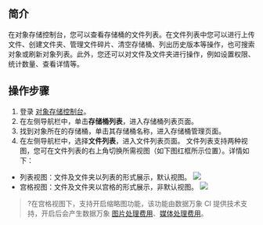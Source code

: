 
## 简介

在对象存储控制台，您可以查看存储桶的文件列表。在文件列表中您可以进行上传文件、创建文件夹、管理文件碎片、清空存储桶、列出历史版本等操作，也可搜索对象或刷新对象列表。此外，您还可以对文件及文件夹进行操作，例如设置权限、统计数量、查看详情等。


## 操作步骤

1. 登录 [对象存储控制台](https://console.cloud.tencent.com/cos5)。
2. 在左侧导航栏中，单击**存储桶列表**，进入存储桶列表页面。
3. 找到对象所在的存储桶，单击其存储桶名称，进入存储桶管理页面。
4. 在左侧导航栏中，选择**文件列表**，进入文件列表页面。
文件列表支持两种视图，您可在文件列表的右上角切换所需视图（如下图红框所示位置）。详情如下：
 - 列表视图：文件及文件夹以列表的形式展示，默认视图。
![](https://qcloudimg.tencent-cloud.cn/raw/e11e512215b23bf3cf7953ca2926693b.png)
 - 宫格视图：文件及文件夹以宫格的形式展示，非默认视图。
![](https://qcloudimg.tencent-cloud.cn/raw/8d1ffeb2180bd86d6333adea3c57a89e.png)
>?在宫格视图下，支持开启缩略图功能，该功能由数据万象 CI 提供技术支持，开启后会产生数据万象 [图片处理费用]( https://cloud.tencent.com/document/product/460/58117)、[媒体处理费用](https://cloud.tencent.com/document/product/460/58120)。
